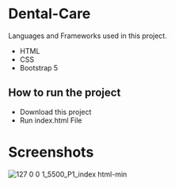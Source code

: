 # Dental-Care
Languages and Frameworks used in this project.
- HTML
- CSS 
- Bootstrap 5

## How to run the project
- Download this project 
- Run index.html File

# Screenshots
![127 0 0 1_5500_P1_index html-min](https://github.com/hamza99113/Dental-Care/assets/105864157/c739363d-8b95-4e58-bf88-edd306298d07)
